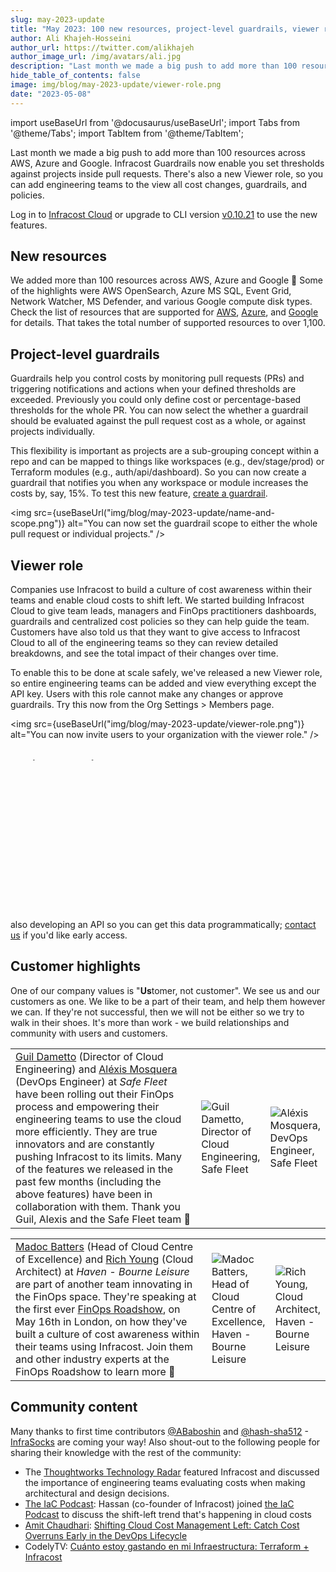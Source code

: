 ```yaml
---
slug: may-2023-update
title: "May 2023: 100 new resources, project-level guardrails, viewer role & customer highlights!"
author: Ali Khajeh-Hosseini
author_url: https://twitter.com/alikhajeh
author_image_url: /img/avatars/ali.jpg
description: "Last month we made a big push to add more than 100 resources across AWS, Azure and Google. Infracost Guardrails now enable you set thresholds against projects inside pull requests. There's also a new Viewer role, so you can add engineering teams to the view all cost changes, guardrails, and policies."
hide_table_of_contents: false
image: img/blog/may-2023-update/viewer-role.png
date: "2023-05-08"
---
```


import useBaseUrl from '@docusaurus/useBaseUrl';
import Tabs from '@theme/Tabs';
import TabItem from '@theme/TabItem';

Last month we made a big push to add more than 100 resources across AWS, Azure and Google. Infracost Guardrails now enable you set thresholds against projects inside pull requests. There's also a new Viewer role, so you can add engineering teams to the view all cost changes, guardrails, and policies.

<!--truncate-->

Log in to [Infracost Cloud](https://dashboard.infracost.io) or upgrade to CLI version [v0.10.21](/docs/#1-install-infracost) to use the new features.

## New resources

We added more than 100 resources across AWS, Azure and Google 🚀 Some of the highlights were AWS OpenSearch, Azure MS SQL, Event Grid, Network Watcher, MS Defender, and various Google compute disk types. Check the list of resources that are supported for [AWS](/docs/supported_resources/aws/), [Azure](/docs/supported_resources/azure/), and [Google](/docs/supported_resources/google/) for details. That takes the total number of supported resources to over 1,100.

## Project-level guardrails

Guardrails help you control costs by monitoring pull requests (PRs) and triggering notifications and actions when your defined thresholds are exceeded. Previously you could only define cost or percentage-based thresholds for the whole PR. You can now select the whether a guardrail should be evaluated against the pull request cost as a whole, or against projects individually.

This flexibility is important as projects are a sub-grouping concept within a repo and can be mapped to things like workspaces (e.g., dev/stage/prod) or Terraform modules (e.g., auth/api/dashboard). So you can now create a guardrail that notifies you when any workspace or module increases the costs by, say, 15%. To test this new feature, [create a guardrail](/docs/infracost_cloud/guardrails/).

<img src={useBaseUrl("img/blog/may-2023-update/name-and-scope.png")} alt="You can now set the guardrail scope to either the whole pull request or individual projects." />

## Viewer role

Companies use Infracost to build a culture of cost awareness within their teams and enable cloud costs to shift left. We started building Infracost Cloud to give team leads, managers and FinOps practitioners dashboards, guardrails and centralized cost policies so they can help guide the team. Customers have also told us that they want to give access to Infracost Cloud to all of the engineering teams so they can review detailed breakdowns, and see the total impact of their changes over time.

To enable this to be done at scale safely, we've released a new Viewer role, so entire engineering teams can be added and view everything except the API key. Users with this role cannot make any changes or approve guardrails. Try this now from the Org Settings > Members page.

<img src={useBaseUrl("img/blog/may-2023-update/viewer-role.png")} alt="You can now invite users to your organization with the viewer role." />

## Project data in CSV export

You can export a CSV of all your pull request costs from the [Infracost Cloud dashboard](/docs/infracost_cloud/get_started/), import it into tools such as PowerBI or Tableau, and create custom reports showing your:
- **Total Cloud Cost**: the costs from your cloud vendor billing exports.
- **Merged Pull Requests**: the portion of total costs caused by engineering changes, versus organic changes from things like data transfer.
- **Open Pull Requests**: potential increases that'll impact your costs in the future, so you are not surprised and can plan accordingly.

To provide better visibility of the cost changes, this CSV now includes four new fields with the per-project costs too: project_previous_monthly_cost, project_new_monthly_cost, project_diff_cost, project_diff_percentage. We're also developing an API so you can get this data programmatically; [contact us](mailto:hello@infracost.io) if you'd like early access.

## Customer highlights

One of our company values is "**Us**tomer, not customer". We see us and our customers as one. We like to be a part of their team, and help them however we can. If they're not successful, then we will not be either so we try to walk in their shoes. It's more than work - we build relationships and community with users and customers.

<table class="noBorder">
<tr>
  <td><a href="https://www.linkedin.com/in/guil-dametto-15068795/">Guil Dametto</a> (Director of Cloud Engineering) and <a href="https://www.linkedin.com/in/alexis-mosquera-caicedo/">Aléxis Mosquera</a> (DevOps Engineer) at <i>Safe Fleet</i> have been rolling out their FinOps process and empowering their engineering teams to use the cloud more efficiently. They are true innovators and are constantly pushing Infracost to its limits. Many of the features we released in the past few months (including the above features) have been in collaboration with them. Thank you Guil, Alexis and the Safe Fleet team 🙌</td>
  <td width="10%"><img src={useBaseUrl("img/blog/may-2023-update/guil.png")} alt="Guil Dametto, Director of Cloud Engineering, Safe Fleet" /></td><td width="10%"><img src={useBaseUrl("img/blog/may-2023-update/alexis.png")} alt="Aléxis Mosquera, DevOps Engineer, Safe Fleet" /></td>
</tr>
</table>

<table class="noBorder">
<tr>
  <td><a href="https://www.linkedin.com/in/madoc-batters-aws-machinelearning/">Madoc Batters</a> (Head of Cloud Centre of Excellence) and <a href="https://www.linkedin.com/in/rich-young-b606672b/">Rich Young</a> (Cloud Architect) at <i>Haven - Bourne Leisure</i> are part of another team innovating in the FinOps space. They're speaking at the first ever <a href="https://www.finops.org/event/london-finops-roadshow/">FinOps Roadshow</a>, on May 16th in London, on how they've built a culture of cost awareness within their teams using Infracost. Join them and other industry experts at the FinOps Roadshow to learn more 🚀</td>
  <td width="10%"><img src={useBaseUrl("img/blog/may-2023-update/madoc.png")} alt="Madoc Batters, Head of Cloud Centre of Excellence, Haven - Bourne Leisure" /></td><td width="10%"><img src={useBaseUrl("img/blog/may-2023-update/rich.png")} alt="Rich Young, Cloud Architect, Haven - Bourne Leisure" /></td>
</tr>
</table>

## Community content

Many thanks to first time contributors [@ABaboshin](https://github.com/ABaboshin) and [@hash-sha512](https://github.com/hash-sha512) - [InfraSocks](https://twitter.com/AliKhajeh/status/1510310791508946945) are coming your way! Also shout-out to the following people for sharing their knowledge with the rest of the community:

- The [Thoughtworks Technology Radar](https://www.thoughtworks.com/radar/techniques?blipid=1338) featured Infracost and discussed the importance of engineering teams evaluating costs when making architectural and design decisions.
- [The IaC Podcast](https://www.theiacpodcast.com/): Hassan (co-founder of Infracost) joined [the IaC Podcast](https://www.theiacpodcast.com/episode/1) to discuss the shift-left trend that's happening in cloud costs
- [Amit Chaudhari](https://www.linkedin.com/in/amitkc1/): [Shifting Cloud Cost Management Left: Catch Cost Overruns Early in the DevOps Lifecycle](https://medium.com/@amitkcpvg/shifting-cloud-cost-management-left-catch-cost-overruns-early-in-the-devops-lifecycle-e5f2d92a3466)
- CodelyTV: [Cuánto estoy gastando en mi Infraestructura: Terraform + Infracost](https://www.youtube.com/watch?v=BQKQKglizk8)
